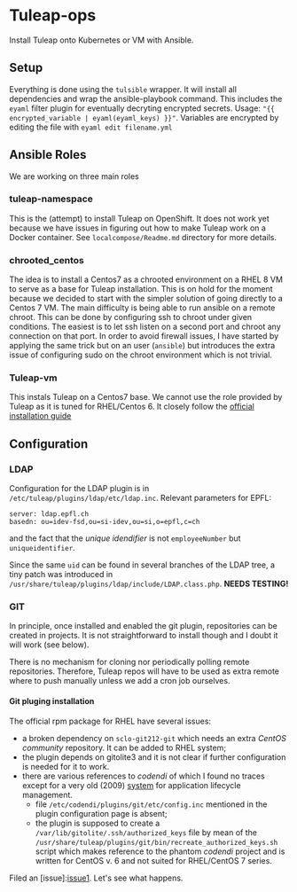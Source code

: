 # Tuleap-ops

Install Tuleap onto Kubernetes or VM with Ansible.

## Setup
Everything is done using the `tulsible` wrapper. It will install all dependencies and wrap the ansible-playbook command.
This includes the `eyaml` filter plugin for eventually decryting encrypted secrets. Usage: 
`"{{ encrypted_variable | eyaml(eyaml_keys) }}"`. Variables are encrypted by editing the file with `eyaml edit filename.yml`

## Ansible Roles
We are working on three main roles

### tuleap-namespace
This is the (attempt) to install Tuleap on OpenShift. It does not work yet because we have issues in figuring out how to make Tuleap work on a Docker container. See `localcompose/Readme.md` directory for more details.

### chrooted_centos
The idea is to install a Centos7 as a chrooted environment on a RHEL 8 VM to serve as a base for Tuleap installation. This is on hold for the moment because we decided to start with the simpler solution of going directly to a Centos 7 VM.
The main difficulty is being able to run ansible on a remote chroot. This can be done by configuring ssh to chroot under given conditions. The easiest is to let ssh listen on a second port and chroot any connection on that port. In order to avoid firewall issues, I have started by applying the same trick but on an user (`ansible`) but introduces the extra issue of configuring sudo on the chroot environment which is not trivial. 

### Tuleap-vm
This instals Tuleap on a Centos7 base. We cannot use the role provided by Tuleap as it is tuned for RHEL/Centos 6.
It closely follow the [official installation guide][install]

## Configuration

### LDAP
Configuration for the LDAP plugin is in 
`/etc/tuleap/plugins/ldap/etc/ldap.inc`. Relevant parameters for EPFL: 

```
server: ldap.epfl.ch
basedn: ou=idev-fsd,ou=si-idev,ou=si,o=epfl,c=ch
```
and the fact that the _unique idendifier_ is not `employeeNumber` but `uniqueidentifier`.

Since the same `uid` can be found in several branches of the LDAP tree, a tiny patch was introduced in `/usr/share/tuleap/plugins/ldap/include/LDAP.class.php`. **NEEDS TESTING!**

### GIT
In principle, once installed and enabled the git plugin, repositories can be 
created in projects. It is not straightforward to install though and I doubt
it will work (see below).

There is no mechanism for cloning nor periodically 
polling remote repositories. Therefore, Tuleap repos will have to be used as 
extra remote where to push manually unless we add a cron job ourselves.

#### Git pluging installation

The official rpm package for RHEL have several issues:
 - a broken dependency on `sclo-git212-git` which needs an extra 
   _CentOS community_ repository. It can be added to RHEL system;
 - the plugin depends on gitolite3 and it is not clear if further configuration
   is needed for it to work.
 - there are various references to _codendi_ of which I found no traces except
   for a very old (2009) [system][codendi] for application lifecycle 
   management. 
   * file `/etc/codendi/plugins/git/etc/config.inc` mentioned in the plugin
     configuration page is absent;
   * the plugin is supposed to create a `/var/lib/gitolite/.ssh/authorized_keys` 
     file by mean of the 
     `/usr/share/tuleap/plugins/git/bin/recreate_authorized_keys.sh` script 
     which makes reference to the phantom _codendi_ project and is written for 
     CentOS v. 6 and not suited for RHEL/CentOS 7 series. 

Filed an [issue]:[issue1]. Let's see what happens.



[install]: https://docs.tuleap.org/installation-guide/full-installation.html 
[codendi]: http://codendi.org/
[tracker]: https://tuleap.net/plugins/tracker
[issue1]: https://tuleap.net/plugins/tracker/?aid=14963&group_id=101
